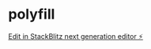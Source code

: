 # polyfill

[Edit in StackBlitz next generation editor ⚡️](https://stackblitz.com/~/github.com/shankarkasala/polyfill)